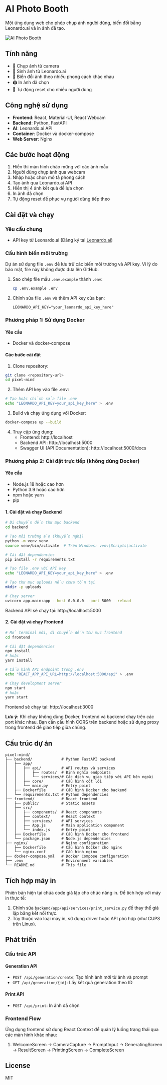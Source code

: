 # AI Photo Booth

Một ứng dụng web cho phép chụp ảnh người dùng, biến đổi bằng Leonardo.ai và in ảnh đã tạo.

![AI Photo Booth](https://via.placeholder.com/800x400?text=AI+Photo+Booth)

## Tính năng

- 📸 Chụp ảnh từ camera
- 🧠 Sinh ảnh từ Leonardo.ai
- 🎨 Biến đổi ảnh theo nhiều phong cách khác nhau
- 🖨️ In ảnh đã chọn
- 🔁 Tự động reset cho nhiều người dùng

## Công nghệ sử dụng

- **Frontend**: React, Material-UI, React Webcam
- **Backend**: Python, FastAPI
- **AI**: Leonardo.ai API
- **Container**: Docker và docker-compose
- **Web Server**: Nginx

## Các bước hoạt động

1. Hiển thị màn hình chào mừng với các ảnh mẫu
2. Người dùng chụp ảnh qua webcam
3. Nhập hoặc chọn mô tả phong cách
4. Tạo ảnh qua Leonardo.ai API
5. Hiển thị 4 ảnh kết quả để lựa chọn
6. In ảnh đã chọn
7. Tự động reset để phục vụ người dùng tiếp theo

## Cài đặt và chạy

### Yêu cầu chung

- API key từ Leonardo.ai (Đăng ký tại [Leonardo.ai](https://leonardo.ai))

### Cấu hình biến môi trường

Dự án sử dụng file `.env` để lưu trữ các biến môi trường và API key. Vì lý do bảo mật, file này không được đưa lên GitHub.

1. Sao chép file mẫu `.env.example` thành `.env`:
   ```bash
   cp .env.example .env
   ```

2. Chỉnh sửa file `.env` và thêm API key của bạn:
   ```
   LEONARDO_API_KEY="your_leonardo_api_key_here"
   ```

### Phương pháp 1: Sử dụng Docker

#### Yêu cầu
- Docker và docker-compose

#### Các bước cài đặt

1. Clone repository:
```bash
git clone <repository-url>
cd pixel-mind
```

2. Thêm API key vào file .env:
```bash
# Tạo hoặc chỉnh sửa file .env
echo "LEONARDO_API_KEY=your_api_key_here" > .env
```

3. Build và chạy ứng dụng với Docker:
```bash
docker-compose up --build
```

4. Truy cập ứng dụng:
   - Frontend: http://localhost
   - Backend API: http://localhost:5000
   - Swagger UI (API Documentation): http://localhost:5000/docs

### Phương pháp 2: Cài đặt trực tiếp (không dùng Docker)

#### Yêu cầu
- Node.js 18 hoặc cao hơn
- Python 3.9 hoặc cao hơn
- npm hoặc yarn
- pip

#### 1. Cài đặt và chạy Backend

```bash
# Di chuyển đến thư mục backend
cd backend

# Tạo môi trường ảo (khuyến nghị)
python -m venv venv
source venv/bin/activate  # Trên Windows: venv\Scripts\activate

# Cài đặt dependencies
pip install -r requirements.txt

# Tạo file .env với API key
echo "LEONARDO_API_KEY=your_api_key_here" > .env

# Tạo thư mục uploads nếu chưa tồn tại
mkdir -p uploads

# Chạy server
uvicorn app.main:app --host 0.0.0.0 --port 5000 --reload
```

Backend API sẽ chạy tại: http://localhost:5000

#### 2. Cài đặt và chạy Frontend

```bash
# Mở terminal mới, di chuyển đến thư mục frontend
cd frontend

# Cài đặt dependencies
npm install
# hoặc
yarn install

# Cấu hình API endpoint trong .env
echo "REACT_APP_API_URL=http://localhost:5000/api" > .env

# Chạy development server
npm start
# hoặc
yarn start
```

Frontend sẽ chạy tại: http://localhost:3000

**Lưu ý:** Khi chạy không dùng Docker, frontend và backend chạy trên các port khác nhau. Bạn cần cấu hình CORS trên backend hoặc sử dụng proxy trong frontend để giao tiếp giữa chúng.

## Cấu trúc dự án

```
pixel-mind/
├── backend/             # Python FastAPI backend
│   ├── app/
│   │   ├── api/         # API routes và services
│   │   │   ├── routes/  # Định nghĩa endpoints
│   │   │   └── services/# Các dịch vụ giao tiếp với API bên ngoài
│   │   ├── core/        # Cấu hình cốt lõi
│   │   └── main.py      # Entry point
│   ├── Dockerfile       # Cấu hình Docker cho backend
│   └── requirements.txt # Python dependencies
├── frontend/            # React frontend
│   ├── public/          # Static assets
│   ├── src/
│   │   ├── components/  # React components
│   │   ├── context/     # React context
│   │   ├── services/    # API services
│   │   ├── App.js       # Main application component
│   │   └── index.js     # Entry point
│   ├── Dockerfile       # Cấu hình Docker cho frontend
│   └── package.json     # Node.js dependencies
├── nginx/               # Nginx configuration
│   ├── Dockerfile       # Cấu hình Docker cho nginx
│   └── nginx.conf       # Cấu hình nginx
├── docker-compose.yml   # Docker Compose configuration
├── .env                 # Environment variables
└── README.md            # This file
```

## Tích hợp máy in

Phiên bản hiện tại chứa code giả lập cho chức năng in. Để tích hợp với máy in thực tế:

1. Chỉnh sửa `backend/app/api/services/print_service.py` để thay thế giả lập bằng kết nối thực.
2. Tùy thuộc vào loại máy in, sử dụng driver hoặc API phù hợp (như CUPS trên Linux).

## Phát triển

### Cấu trúc API

#### Generation API
- `POST /api/generation/create`: Tạo hình ảnh mới từ ảnh và prompt
- `GET /api/generation/{id}`: Lấy kết quả generation theo ID

#### Print API
- `POST /api/print`: In ảnh đã chọn

### Frontend Flow

Ứng dụng frontend sử dụng React Context để quản lý luồng trạng thái qua các màn hình khác nhau:
1. WelcomeScreen → CameraCapture → PromptInput → GeneratingScreen → ResultScreen → PrintingScreen → CompleteScreen

## License

MIT
